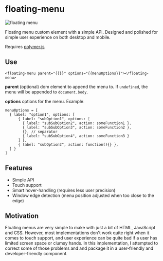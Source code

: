 floating-menu
=============
![floating menu](https://raw.github.com/arodic/floating-menu/doc/floating-menu-screen-capture.gif)

Floating menu custom element with a simple API. Designed and polished for simple user experience on both desktop and mobile.

Requires [polymer.js](http://www.polymer-project.org/)

Use
---
```<floating-menu parent="{{}}" options="{{menuOptions}}"></floating-menu>```

**parent** (optional) dom element to append the menu to. If `undefined`, the menu will be appended to `document.body`.

**options** options for the menu. Example:

```
menuOptions = [
  { label: "option1", options: [
      { label: "subOption1", options: [
        { label: "subSubOption2", action: someFunction1 },
        { label: "subSubOption3", action: someFunction2 },
        {}, // separator
        { label: "subSubOption4", action: someFunction3 }
      ] },
      { label: "subOption2", action: function(){} },
  ] }
]
```

Features
--------
- Simple API
- Touch support
- Smart hover-handling (requires less user precision)
- Window edge detection (menu position adjusted when too close to the edge)

Motivation
----------
Floating menus are very simple to make with just a bit of HTML, JavaScript and CSS. However, most implementations don't work quite right when it comes to touch support, and user experience can be quite bad if a user has limited screen space or clumsy hands. In this implementation, I attempted to correct some of those problems and and package it in a user-friendly and developer-friendly component.